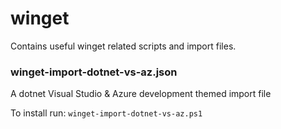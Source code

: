 # winget

Contains useful winget related scripts and import files.

### winget-import-dotnet-vs-az.json

A dotnet Visual Studio & Azure development themed import file

To install run: `winget-import-dotnet-vs-az.ps1`


